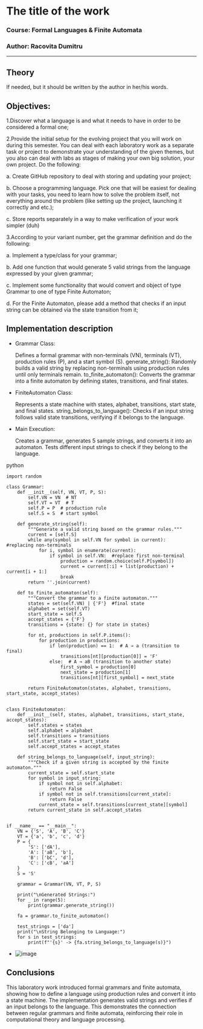 # The title of the work

### Course: Formal Languages & Finite Automata
### Author: Racovita Dumitru

----

## Theory
If needed, but it should be written by the author in her/his words.


## Objectives:

   1.Discover what a language is and what it needs to have in order to be considered a formal one;

  2.Provide the initial setup for the evolving project that you will work on during this semester. You can deal with each laboratory work as a separate task or project to demonstrate your understanding of the given themes, but you also can deal with labs as stages of making your own big solution, your own project. Do the following:

   a. Create GitHub repository to deal with storing and updating your project;

  b. Choose a programming language. Pick one that will be easiest for dealing with your tasks, you need to learn how to solve the problem itself, not everything around the problem (like setting up the project, launching it correctly and etc.);

  c. Store reports separately in a way to make verification of your work simpler (duh)

   3.According to your variant number, get the grammar definition and do the following:

  a. Implement a type/class for your grammar;

  b. Add one function that would generate 5 valid strings from the language expressed by your given grammar;

  c. Implement some functionality that would convert and object of type Grammar to one of type Finite Automaton;

   d. For the Finite Automaton, please add a method that checks if an input string can be obtained via the state transition from it;


## Implementation description

* Grammar Class:

    Defines a formal grammar with non-terminals (VN), terminals (VT), production rules (P), and a start symbol (S).
    generate_string(): Randomly builds a valid string by replacing non-terminals using production rules until only terminals remain.
    to_finite_automaton(): Converts the grammar into a finite automaton by defining states, transitions, and final states.

* FiniteAutomaton Class:

    Represents a state machine with states, alphabet, transitions, start state, and final states.
    string_belongs_to_language(): Checks if an input string follows valid state transitions, verifying if it belongs to the language.

* Main Execution:

    Creates a grammar, generates 5 sample strings, and converts it into an automaton.
    Tests different input strings to check if they belong to the language.


python
```
import random

class Grammar:
    def __init__(self, VN, VT, P, S):
        self.VN = VN  # NT
        self.VT = VT  # T
        self.P = P  # production rule
        self.S = S  # start symbol

    def generate_string(self):
        """Generate a valid string based on the grammar rules."""
        current = [self.S]
        while any(symbol in self.VN for symbol in current):  #replacing non-terminals
            for i, symbol in enumerate(current):
                if symbol in self.VN:  #replace first non-terminal
                    production = random.choice(self.P[symbol])
                    current = current[:i] + list(production) + current[i + 1:]
                    break 
        return ''.join(current)

    def to_finite_automaton(self):
        """Convert the grammar to a finite automaton."""
        states = set(self.VN) | {'F'}  #final state
        alphabet = set(self.VT)
        start_state = self.S
        accept_states = {'F'}
        transitions = {state: {} for state in states}

        for nt, productions in self.P.items():
            for production in productions:
                if len(production) == 1:  # A → a (transition to final)
                    transitions[nt][production[0]] = 'F'
                else:  # A → aB (transition to another state)
                    first_symbol = production[0]
                    next_state = production[1]
                    transitions[nt][first_symbol] = next_state

        return FiniteAutomaton(states, alphabet, transitions, start_state, accept_states)


class FiniteAutomaton:
    def __init__(self, states, alphabet, transitions, start_state, accept_states):
        self.states = states
        self.alphabet = alphabet
        self.transitions = transitions
        self.start_state = start_state
        self.accept_states = accept_states

    def string_belongs_to_language(self, input_string):
        """Check if a given string is accepted by the finite automaton."""
        current_state = self.start_state
        for symbol in input_string:
            if symbol not in self.alphabet:
                return False  
            if symbol not in self.transitions[current_state]:
                return False  
            current_state = self.transitions[current_state][symbol]
        return current_state in self.accept_states


if __name__ == "__main__":
    VN = {'S', 'A', 'B', 'C'}
    VT = {'a', 'b', 'c', 'd'}
    P = {
        'S': ['dA'],
        'A': ['aB', 'b'],
        'B': ['bC', 'd'],
        'C': ['cB', 'aA']
    }
    S = 'S'

    grammar = Grammar(VN, VT, P, S)

    print("\nGenerated Strings:")
    for _ in range(5):
        print(grammar.generate_string())

    fa = grammar.to_finite_automaton()

    test_strings = ['da']
    print("\nString Belonging to Language:")
    for s in test_strings:
        print(f"'{s}' -> {fa.string_belongs_to_language(s)}")

```

* ![image](https://github.com/user-attachments/assets/0ef2876b-6914-414e-9584-fc2026665b6b)



## Conclusions 
   This laboratory work introduced formal grammars and finite automata, showing how to define a language using production rules and convert it into a state machine. The implementation generates valid strings and verifies if an input belongs to the language. This demonstrates the connection between regular grammars and finite automata, reinforcing their role in computational theory and language processing.

